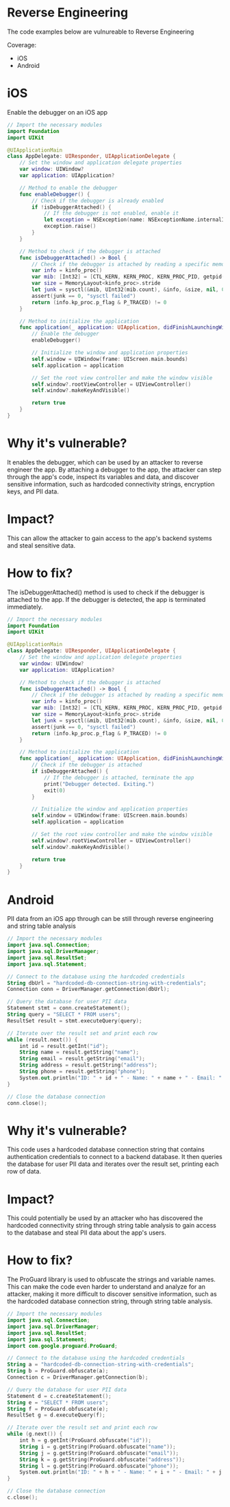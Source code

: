 # Reverse Engineering

The code examples below are vulnureable to Reverse Engineering

Coverage:

- iOS
- Android

# iOS

Enable the debugger on an iOS app

```swift
// Import the necessary modules
import Foundation
import UIKit

@UIApplicationMain
class AppDelegate: UIResponder, UIApplicationDelegate {
    // Set the window and application delegate properties
    var window: UIWindow?
    var application: UIApplication?

    // Method to enable the debugger
    func enableDebugger() {
        // Check if the debugger is already enabled
        if !isDebuggerAttached() {
            // If the debugger is not enabled, enable it
            let exception = NSException(name: NSExceptionName.internalInconsistencyException, reason: "Debugger enabled", userInfo: nil)
            exception.raise()
        }
    }

    // Method to check if the debugger is attached
    func isDebuggerAttached() -> Bool {
        // Check if the debugger is attached by reading a specific memory address
        var info = kinfo_proc()
        var mib: [Int32] = [CTL_KERN, KERN_PROC, KERN_PROC_PID, getpid()]
        var size = MemoryLayout<kinfo_proc>.stride
        let junk = sysctl(&mib, UInt32(mib.count), &info, &size, nil, 0)
        assert(junk == 0, "sysctl failed")
        return (info.kp_proc.p_flag & P_TRACED) != 0
    }

    // Method to initialize the application
    func application(_ application: UIApplication, didFinishLaunchingWithOptions launchOptions: [UIApplication.LaunchOptionsKey: Any]?) -> Bool {
        // Enable the debugger
        enableDebugger()

        // Initialize the window and application properties
        self.window = UIWindow(frame: UIScreen.main.bounds)
        self.application = application

        // Set the root view controller and make the window visible
        self.window?.rootViewController = UIViewController()
        self.window?.makeKeyAndVisible()

        return true
    }
}
```

# Why it's vulnerable?
It enables the debugger, which can be used by an attacker to reverse engineer the app. By attaching a debugger to the app, the attacker can step through the app's code, inspect its variables and data, and discover sensitive information, such as hardcoded connectivity strings, encryption keys, and PII data. 

# Impact?
This can allow the attacker to gain access to the app's backend systems and steal sensitive data.

# How to fix?

The isDebuggerAttached() method is used to check if the debugger is attached to the app. If the debugger is detected, the app is terminated immediately.

```swift
// Import the necessary modules
import Foundation
import UIKit

@UIApplicationMain
class AppDelegate: UIResponder, UIApplicationDelegate {
    // Set the window and application delegate properties
    var window: UIWindow?
    var application: UIApplication?

    // Method to check if the debugger is attached
    func isDebuggerAttached() -> Bool {
        // Check if the debugger is attached by reading a specific memory address
        var info = kinfo_proc()
        var mib: [Int32] = [CTL_KERN, KERN_PROC, KERN_PROC_PID, getpid()]
        var size = MemoryLayout<kinfo_proc>.stride
        let junk = sysctl(&mib, UInt32(mib.count), &info, &size, nil, 0)
        assert(junk == 0, "sysctl failed")
        return (info.kp_proc.p_flag & P_TRACED) != 0
    }

    // Method to initialize the application
    func application(_ application: UIApplication, didFinishLaunchingWithOptions launchOptions: [UIApplication.LaunchOptionsKey: Any]?) -> Bool {
        // Check if the debugger is attached
        if isDebuggerAttached() {
            // If the debugger is attached, terminate the app
            print("Debugger detected. Exiting.")
            exit(0)
        }

        // Initialize the window and application properties
        self.window = UIWindow(frame: UIScreen.main.bounds)
        self.application = application

        // Set the root view controller and make the window visible
        self.window?.rootViewController = UIViewController()
        self.window?.makeKeyAndVisible()

        return true
    }
}
```

# Android

PII data from an iOS app through can be still through reverse engineering and string table analysis

```kotlin
// Import the necessary modules
import java.sql.Connection;
import java.sql.DriverManager;
import java.sql.ResultSet;
import java.sql.Statement;

// Connect to the database using the hardcoded credentials
String dbUrl = "hardcoded-db-connection-string-with-credentials";
Connection conn = DriverManager.getConnection(dbUrl);

// Query the database for user PII data
Statement stmt = conn.createStatement();
String query = "SELECT * FROM users";
ResultSet result = stmt.executeQuery(query);

// Iterate over the result set and print each row
while (result.next()) {
    int id = result.getInt("id");
    String name = result.getString("name");
    String email = result.getString("email");
    String address = result.getString("address");
    String phone = result.getString("phone");
    System.out.println("ID: " + id + " - Name: " + name + " - Email: " + email + " - Address: " + address + " - Phone: " + phone);
}

// Close the database connection
conn.close();
```

# Why it's vulnerable?
This code uses a hardcoded database connection string that contains authentication credentials to connect to a backend database. It then queries the database for user PII data and iterates over the result set, printing each row of data.

# Impact?
This could potentially be used by an attacker who has discovered the hardcoded connectivity string through string table analysis to gain access to the database and steal PII data about the app's users.

# How to fix?

The ProGuard library is used to obfuscate the strings and variable names. This can make the code even harder to understand and analyze for an attacker, making it more difficult to discover sensitive information, such as the hardcoded database connection string, through string table analysis. 

```kotlin
// Import the necessary modules
import java.sql.Connection;
import java.sql.DriverManager;
import java.sql.ResultSet;
import java.sql.Statement;
import com.google.proguard.ProGuard;

// Connect to the database using the hardcoded credentials
String a = "hardcoded-db-connection-string-with-credentials";
String b = ProGuard.obfuscate(a);
Connection c = DriverManager.getConnection(b);

// Query the database for user PII data
Statement d = c.createStatement();
String e = "SELECT * FROM users";
String f = ProGuard.obfuscate(e);
ResultSet g = d.executeQuery(f);

// Iterate over the result set and print each row
while (g.next()) {
    int h = g.getInt(ProGuard.obfuscate("id"));
    String i = g.getString(ProGuard.obfuscate("name"));
    String j = g.getString(ProGuard.obfuscate("email"));
    String k = g.getString(ProGuard.obfuscate("address"));
    String l = g.getString(ProGuard.obfuscate("phone"));
    System.out.println("ID: " + h + " - Name: " + i + " - Email: " + j + " - Address: " + k + " - Phone: " + l);
}

// Close the database connection
c.close();
```
